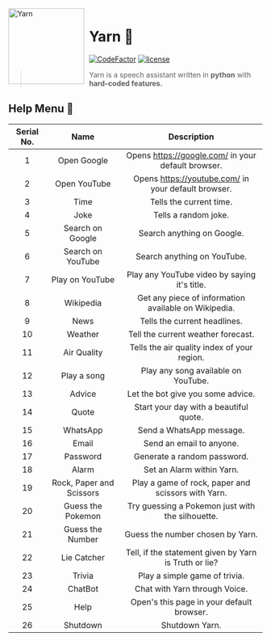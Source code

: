 <img width="150" height="150" align="left" style="float: left; margin: 0 10px 0 0;" alt="Yarn" src="https://www.emojiall.com/images/240/microsoft/1f9f6.png">

# Yarn 🧶

[![CodeFactor](https://www.codefactor.io/repository/github/sujalgoel/yarn/badge)](https://www.codefactor.io/repository/github/sujalgoel/yarn)
[![license](https://img.shields.io/badge/License-CC%20BY--NC--ND%204.0-orange)](https://github.com/sujalgoel/yarn/blob/master/LICENSE)

> Yarn is a speech assistant written in **python** with **hard-coded features.**


## Help Menu 📙

| Serial No. |           Name           |                      Description                      |
|:----------:|:------------------------:|:-----------------------------------------------------:|
|      1     |        Open Google       |   Opens https://google.com/ in your default browser.  |
|      2     |       Open YouTube       |  Opens https://youtube.com/ in your default browser.  |
|      3     |           Time           |                Tells the current time.                |
|      4     |           Joke           |                  Tells a random joke.                 |
|      5     |     Search on Google     |               Search anything on Google.              |
|      6     |     Search on YouTube    |              Search anything on YouTube.              |
|      7     |      Play on YouTube     |      Play any YouTube video by saying it's title.     |
|      8     |         Wikipedia        |  Get any piece of information available on Wikipedia. |
|      9     |           News           |              Tells the current headlines.             |
|     10     |          Weather         |           Tell the current weather forecast.          |
|     11     |        Air Quality       |      Tells the air quality index of your region.      |
|     12     |        Play a song       |          Play any song available on YouTube.          |
|     13     |          Advice          |           Let the bot give you some advice.           |
|     14     |           Quote          |         Start your day with a beautiful quote.        |
|     15     |         WhatsApp         |                Send a WhatsApp message.               |
|     16     |           Email          |                Send an email to anyone.               |
|     17     |         Password         |              Generate a random password.              |
|     18     |           Alarm          |               Set an Alarm within Yarn.               |
|     19     | Rock, Paper and Scissors |   Play a game of rock, paper and scissors with Yarn.  |
|     20     |     Guess the Pokemon    |    Try guessing a Pokemon just with the silhouette.   |
|     21     |     Guess the Number     |            Guess the number chosen by Yarn.           |
|     22     |        Lie Catcher       | Tell, if the statement given by Yarn is Truth or lie? |
|     23     |          Trivia          |             Play a simple game of trivia.             |
|     24     |          ChatBot         |             Chat with Yarn through Voice.             |
|     25     |           Help           |       Open's this page in your default browser.       |
|     26     |         Shutdown         |                     Shutdown Yarn.                    |
